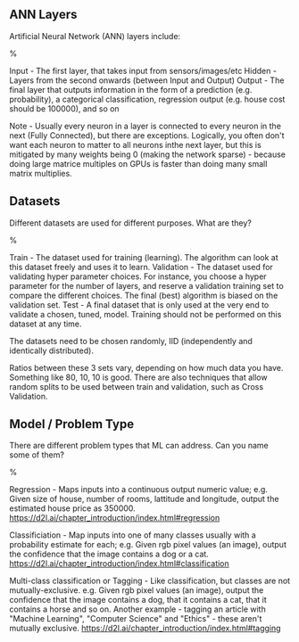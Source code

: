 ## ANN Layers

Artificial Neural Network (ANN) layers include:

%

Input - The first layer, that takes input from sensors/images/etc
Hidden - Layers from the second onwards (between Input and Output)
Output - The final layer that outputs information in the form of a prediction (e.g. probability), a categorical classification, regression output (e.g. house cost should be 100000), and so on

Note - Usually every neuron in a layer is connected to every neuron in the next (Fully Connected), but there are exceptions. Logically, you often don't want each neuron to matter to all neurons inthe next layer, but this is mitigated by many weights being 0 (making the network sparse) - because doing large matrice multiples on GPUs is faster than doing many small matrix multiplies.

## Datasets

Different datasets are used for different purposes. What are they?

%

Train - The dataset used for training (learning). The algorithm can look at this dataset freely and uses it to learn.
Validation - The dataset used for validating hyper parameter choices. For instance, you choose a hyper parameter for the number of layers, and reserve a validation training set to compare the different choices. The final (best) algorithm is biased on the validation set.
Test - A final dataset that is only used at the very end to validate a chosen, tuned, model. Training should not be performed on this dataset at any time.

The datasets need to be chosen randomly, IID (independently and identically distributed).

Ratios between these 3 sets vary, depending on how much data you have. Something like 80, 10, 10 is good. There are also techniques that allow random splits to be used between train and validation, such as Cross Validation.

## Model / Problem Type

There are different problem types that ML can address. Can you name some of them?

%

Regression - Maps inputs into a continuous output numeric value; e.g. Given size of house, number of rooms, lattitude and longitude, output the estimated house price as 350000. https://d2l.ai/chapter_introduction/index.html#regression 

Classificiation - Map inputs into one of many classes usually with a probability estimate for each; e.g. Given rgb pixel values (an image), output the confidence that the image contains a dog or a cat. https://d2l.ai/chapter_introduction/index.html#classification

Multi-class classification or Tagging - Like classification, but classes are not mutually-exclusive. e.g. Given rgb pixel values (an image), output the confidence that the image contains a dog, that it contains a cat, that it contains a horse and so on. Another example - tagging an article with "Machine Learning", "Computer Science" and "Ethics" - these aren't mutually exclusive. https://d2l.ai/chapter_introduction/index.html#tagging


